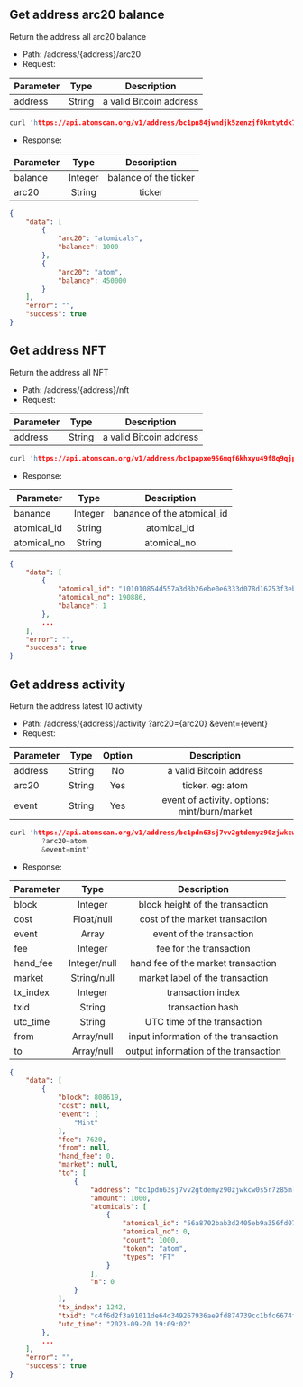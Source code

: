 ## Get address arc20 balance
Return the address all arc20 balance
- Path: /address/{address}/arc20
- Request:

| Parameter | Type | Description|
| ------- |:----------:|:----------:|
| address | String| a valid Bitcoin address |
```c
curl 'https://api.atomscan.org/v1/address/bc1pn84jwndjk5zenzjf0kmtytdk7h3rqznxzf7ku4nx4nmmwtygm59qsj2y4e/arc20'
```

- Response:

| Parameter  |  Type    | Description |
| -------|:--------:|:-----------:|
| balance | Integer    | balance of the ticker |
| arc20   | String     | ticker    |

```json
{
    "data": [
        {
            "arc20": "atomicals",
            "balance": 1000
        },
        {
            "arc20": "atom",
            "balance": 450000
        }
    ],
    "error": "",
    "success": true
}
```

## Get address NFT
Return the address all NFT
- Path: /address/{address}/nft
- Request:

| Parameter | Type | Description|
| ------- |:----------:|:----------:|
| address | String| a valid Bitcoin address |
```c
curl 'https://api.atomscan.org/v1/address/bc1papxe956mqf6khxyu49f8q9qjp48lh847l478zvy9kdwunfm8jeaqy6v9a7/nft'
```

- Response:

| Parameter  |  Type    | Description |
| -------|:--------:|:-----------:|
| banance | Integer    | banance of the atomical_id|
| atomical_id   | String     | atomical_id    |
| atomical_no   | String     | atomical_no    |

```json
{
    "data": [
        {
            "atomical_id": "101010854d557a3d8b26ebe0e6333d078d16253f3eb9ab94c9c459b130d44446i0",
            "atomical_no": 190886,
            "balance": 1
        },
        ...
    ],
    "error": "",
    "success": true
}
```

## Get address activity
Return the address latest 10 activity
- Path: /address/{address}/activity
    ?arc20={arc20}
    &event={event}
- Request:

| Parameter | Type |Option| Description|
| ------- |:----------:|:----------:|:----------:|
| address | String| No| a valid Bitcoin address |
| arc20 | String| Yes| ticker. eg: atom |
| event | String| Yes| event of activity. options: mint/burn/market |

```c
curl 'https://api.atomscan.org/v1/address/bc1pdn63sj7vv2gtdemyz90zjwkcw0s5r7z85mlw800crghztw4a9j6s57h5a8/activity
        ?arc20=atom
        &event=mint'
```
- Response:

| Parameter  |  Type    | Description |
| -------|:--------:|:-----------:|
| block     | Integer | block height of the transaction                
| cost      | Float/null   | cost of the market transaction    
| event     | Array   | event of the transaction       
| fee       | Integer | fee for the transaction         
| hand_fee  | Integer/null | hand fee of the market transaction    
| market    | String/null  | market label of the transaction 
| tx_index  | Integer | transaction index               
| txid      | String  | transaction hash                  
| utc_time  | String  | UTC time of the transaction
| from      | Array/null   | input information of the transaction
| to        | Array/null   | output information of the transaction

```json
{
    "data": [
        {
            "block": 808619,
            "cost": null,
            "event": [
                "Mint"
            ],
            "fee": 7620,
            "from": null,
            "hand_fee": 0,
            "market": null,
            "to": [
                {
                    "address": "bc1pdn63sj7vv2gtdemyz90zjwkcw0s5r7z85mlw800crghztw4a9j6s57h5a8",
                    "amount": 1000,
                    "atomicals": [
                        {
                            "atomical_id": "56a8702bab3d2405eb9a356fd0725ca112a93a8efd1ecca06c6085e7278f0341i0",
                            "atomical_no": 0,
                            "count": 1000,
                            "token": "atom",
                            "types": "FT"
                        }
                    ],
                    "n": 0
                }
            ],
            "tx_index": 1242,
            "txid": "c4f6d2f3a91011de64d349267936ae9fd874739cc1bfc6674f85cff14cf93b02",
            "utc_time": "2023-09-20 19:09:02"
        },
        ...
    ],
    "error": "",
    "success": true
}
```

